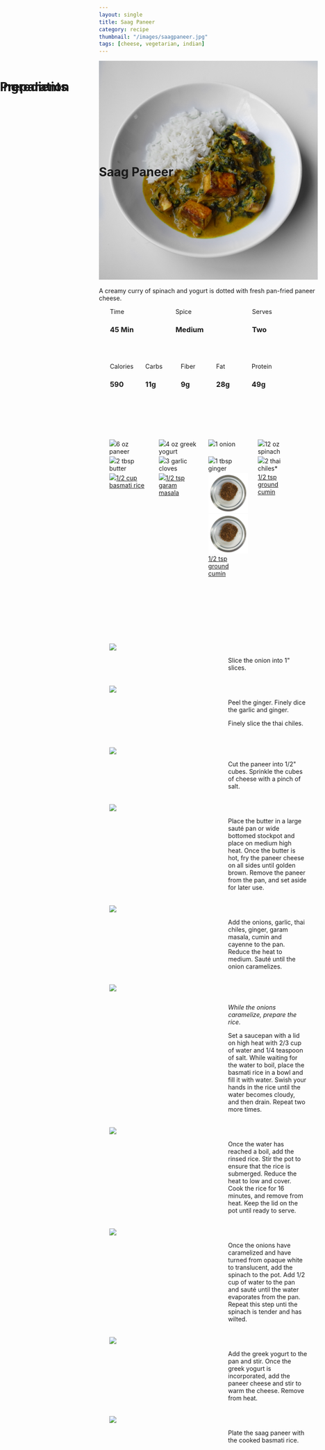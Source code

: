 ```yaml
---
layout: single
title: Saag Paneer
category: recipe
thumbnail: "/images/saagpaneer.jpg"
tags: [cheese, vegetarian, indian]
---
```

<div id="headerimage">
  <img src="/images/saagpaneer.jpg"/>
  <h1> Saag Paneer </h1>
  </div>

A creamy curry of spinach and yogurt is dotted with fresh pan-fried paneer cheese.

<div id="recipedetails">
<div id= "time"> Time </div>
<div id= "spice"> Spice </div>
<div id= "serves"> Serves </div>
</div>

<div id= "recipedetails">
<div id= "time"><h3> 45 Min</h3> </div>
<div id= "spice"><h3> Medium</h3> </div>
<div id= "serves"><h3> Two </h3> </div>
</div>

<div id= "nutritiondetails">
<div id="calories"> Calories </div>
<div id="carbs"> Carbs </div>
<div id="fiber"> Fiber </div>
<div id="fat"> Fat </div>
<div id="protein"> Protein </div>
</div>

<div id= "nutritionnumbers">
<div id="calories"><h3> 590</h3> </div>
<div id="carbs"><h3> 11g</h3> </div>
<div id="fiber"><h3> 9g</h3> </div>
<div id="fat"><h3> 28g</h3> </div>
<div id="protein"><h3> 49g</h3> </div>
</div>

<div id= "ingredienthdr">
<h1>Ingredients</h1>
</div>


<ul>
<div id="ingredients">
<div id="ingredientone"><img src="/images/ingredients/paneer.png"/>6 oz paneer </div>
<div id="ingredienttwo"><img src="/images/ingredients/yogurt.png"/>4 oz greek yogurt</div>
<div id="ingredientthree"><img src="/images/ingredients/onion.png"/>1 onion</div>
<div id="ingredientfour"><img src="/images/ingredients/spinach.png"/>12 oz spinach</div>
</div>

<div id="ingredients">
<div id="ingredientone"><img src="/images/ingredients/butter.png"/>2 tbsp butter</div>
<div id="ingredienttwo"><img src="/images/ingredients/3garlic.png"/>3 garlic cloves</div>
<div id="ingredientthree"><img src="/images/ingredients/ginger.png"/>1 tbsp ginger</div>
<div id="ingredientfour"><img src="/images/ingredients/thaichile.png"/>2 thai chiles*</div>
</div>

<div id="ingredients">
<div id="ingredientone"><a href=""><img src="/images/ingredients/basmati.png"/>1/2 cup basmati rice</a></div>
<div id="ingredienttwo"><a href=""><img src="/images/ingredients/garammasala.png"/>1/2 tsp garam masala</a></div>
<div id="ingredientthree"><a href="https://www.amazon.com/gp/product/B000WS3AJS/ref=as_li_qf_sp_asin_il_tl?ie=UTF8&tag=cilalime-20&camp=1789&creative=9325&linkCode=as2&creativeASIN=B000WS3AJS&linkId=aa8d30379d619c30d128866d707db320"><img src="/images/ingredients/groundcumin.png"><img src="/images/ingredients/groundcumin.png"/>1/2 tsp ground cumin</a></div>
<div id="ingredientfour"><a href="">1/2 tsp ground cumin</a></div>
</div>
</ul>

<div id="preparation">
  <h1>Preparation</h1>
  </div>

<ul>
<div id="instruction">
<div id="image"><img src="/images/saagpaneer/saagpaneer1.png"/> </div>
<div id="step"> Slice the onion into 1" slices. </div>
</div>

<div id="instruction">
<div id="image"><img src="/images/saagpaneer/saagpaneer2.png"/> </div>
<div id="step">Peel the ginger. Finely dice the garlic and ginger. <p> Finely slice the thai chiles. </p></div>
</div>

<div id="instruction">
<div id="image"><img src="/images/saagpaneer/saagpaneer3.png"/> </div>
<div id="step">Cut the paneer into 1/2" cubes. Sprinkle the cubes of cheese with a pinch of salt.</div>
</div>

<div id="instruction">
<div id="image"><img src="/images/saagpaneer/saagpaneer4.png"/> </div>
<div id="step">	Place the butter in a large sauté pan or wide bottomed stockpot and place on medium high heat. Once the butter is hot, fry the paneer cheese on all sides until golden brown. Remove the paneer from the pan, and set aside for later use.</div>
</div>

<div id="instruction">
<div id="image"><img src="/images/saagpaneer/saagpaneer5.png"/> </div>
<div id="step">	Add the onions, garlic, thai chiles, ginger, garam masala, cumin and cayenne to the pan. Reduce the heat to medium. Sauté until the onion caramelizes.</div>
</div>

<div id="instruction">
<div id="image"><img src="/images/saagpaneer/saagpaneer6.png"/> </div>
<div id="step"><p><i>While the onions caramelize, prepare the rice.</i></p>Set a saucepan with a lid on high heat with 2/3 cup of water and 1/4 teaspoon of salt. While waiting for the water to boil, place the basmati rice in a bowl and fill it with water. Swish your hands in the rice until the water becomes cloudy, and then drain. Repeat two more times. </div>
</div>

<div id="instruction">
<div id="image"><img src="/images/saagpaneer/saagpaneer7.png"/> </div>
<div id="step">Once the water has reached a boil, add the rinsed rice. Stir the pot to ensure that the rice is submerged. Reduce the heat to low and cover. Cook the rice for 16 minutes, and remove from heat. Keep the lid on the pot until ready to serve.</div>
</div>

<div id="instruction">
<div id="image"><img src="/images/saagpaneer/saagpaneer8.png"/> </div>
<div id="step">Once the onions have caramelized and have turned from opaque white to translucent, add the spinach to the pot. Add 1/2 cup of water to the pan and sauté until the water evaporates from the pan. Repeat this step unti the spinach is tender and has wilted.</div>
</div>

<div id="instruction">
<div id="image"><img src="/images/saagpaneer/saagpaneer9.png"/> </div>
<div id="step">Add the greek yogurt to the pan and stir. Once the greek yogurt is incorporated, add the paneer cheese and stir to warm the cheese. Remove from heat. </div>
</div>

<div id="instruction">
<div id="image"><img src="/images/saagpaneer/saagpaneer10.png"/> </div>
<div id="step">Plate the saag paneer with the cooked basmati rice. </div>


<style>
#headerimage { 
  width: 100%;
  position: relative;}

h1 { 
   position: absolute; 
   top: 200px; 
   left: 0; 
   width: 100%; 
}

#recipedetails { width: 100%; display:inline-block; float: left;}
#time { width: 30%; float: left; margin-left: 5%}
#spice { width: 30%; float: left;}
#serves { width 30%; float: left; margin-left: 5%;}
.clear {clear:both;}

#nutritiondetails { width: 90%; display:inline-block; float: left; margin-left: 5%; margin-top: 50px;}
#calories { width: 18%; float: left;}
#carbs { width: 18%; float: left; margin-left: 0%;}
#fiber { width: 18%; float: left; margin-left: 0%;}
#fat { width: 18%; float: left; margin-left: 0%;}
#protein { width: 18%; float: left; margin-left: 0%;}
.clear {clear:both;}

#nutritionnumbers { width: 90%; display:inline-block; float: left; margin-left: 5%; margin-bottom: 100px;}
#calories { width: 18%; float: left;}
#carbs { width: 18%; float: left; margin-left: 0%;}
#fiber { width: 18%; float: left; margin-left: 0%;}
#fat { width: 18%; float: left; margin-left: 0%;}
#protein { width: 18%; float: left; margin-left: 0%;}
.clear {clear:both;}


#ingredienthdr { margin-top:200px; margin-bottom:50px;}

#ingredients { width: 95%; display:inline-block;}
#ingredientone { width: 20%; float:left;}
#ingredienttwo { width: 20%; float:left; margin-left: 5%;}
#ingredientthree { width:20%; float:left; margin-left: 5%;}
#ingredientfour { width:20%; float:left; margin-left: 5%;}
.clear {clear:both;}

#preparation { margin-top: 150px; margin-bottom: 50px;}

#instruction { width:95%; display:inline-block;}
#image { width: 40%; float:left;}
#step { width: 40%; float:right; margin-top: 30px; margin-bottom: 30px;}
.clear {clear:both;}`

</style>
